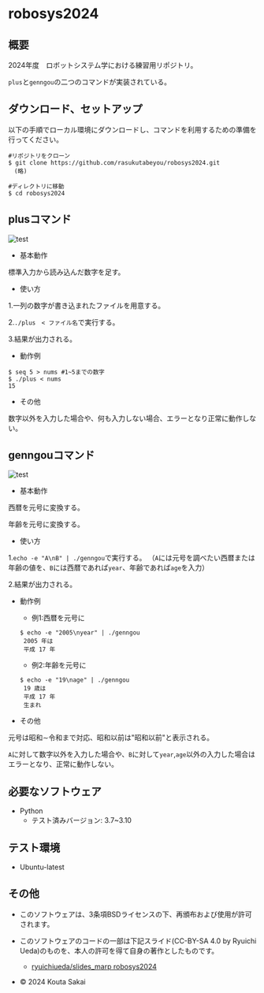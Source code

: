 # robosys2024

## 概要
2024年度　ロボットシステム学における練習用リポジトリ。

`plus`と`genngou`の二つのコマンドが実装されている。

## ダウンロード、セットアップ

以下の手順でローカル環境にダウンロードし、コマンドを利用するための準備を行ってください。

```
#リポジトリをクローン
$ git clone https://github.com/rasukutabeyou/robosys2024.git
　(略)

#ディレクトリに移動
$ cd robosys2024
```


## plusコマンド
![test](https://github.com/rasukutabeyou/robosys2024/actions/workflows/test.yml/badge.svg)

- 基本動作

標準入力から読み込んだ数字を足す。

- 使い方

1.一列の数字が書き込まれたファイルを用意する。

2.`./plus　< ファイル名`で実行する。

3.結果が出力される。

- 動作例
```
$ seq 5 > nums #1~5までの数字
$ ./plus < nums
15
```

- その他

数字以外を入力した場合や、何も入力しない場合、エラーとなり正常に動作しない。

## genngouコマンド
![test](https://github.com/rasukutabeyou/robosys2024/actions/workflows/gtest.yml/badge.svg)

- 基本動作

西暦を元号に変換する。

年齢を元号に変換する。

- 使い方

1.`echo -e "A\nB" | ./genngou`で実行する。
（`A`には元号を調べたい西暦または年齢の値を、`B`には西暦であれば`year`、年齢であれば`age`を入力）

2.結果が出力される。

- 動作例
  - 例1:西暦を元号に
  ```
  $ echo -e "2005\nyear" | ./genngou
   2005 年は
   平成 17 年
  ```
  - 例2:年齢を元号に
  ```
  $ echo -e "19\nage" | ./genngou
   19 歳は
   平成 17 年
   生まれ
  ```

- その他

元号は昭和∼令和まで対応、昭和以前は"昭和以前"と表示される。

`A`に対して数字以外を入力した場合や、`B`に対して`year`,`age`以外の入力した場合はエラーとなり、正常に動作しない。


## 必要なソフトウェア
- Python
  - テスト済みバージョン: 3.7~3.10

## テスト環境
- Ubuntu-latest

## その他
- このソフトウェアは、3条項BSDライセンスの下、再頒布および使用が許可されます。
- このソフトウェアのコードの一部は下記スライド(CC-BY-SA 4.0 by Ryuichi Ueda)のものを、本人の許可を得て自身の著作としたものです。
  - [ryuichiueda/slides_marp robosys2024](https://github.com/ryuichiueda/slides_marp/tree/master/robosys2024)

- © 2024 Kouta Sakai

